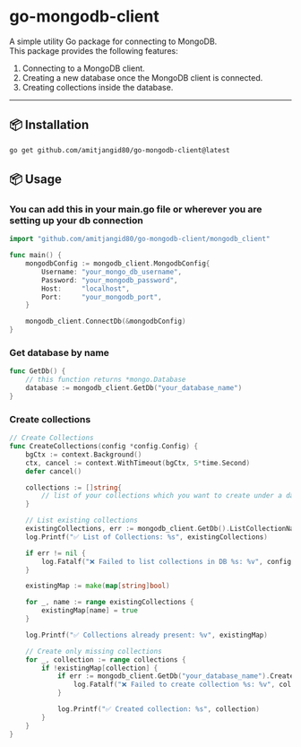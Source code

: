 # go-mongodb-client

A simple utility Go package for connecting to MongoDB.  
This package provides the following features:

1. Connecting to a MongoDB client.
2. Creating a new database once the MongoDB client is connected.
3. Creating collections inside the database.

---

## 📦 Installation

```bash
go get github.com/amitjangid80/go-mongodb-client@latest
```

## 📦 Usage

### You can add this in your main.go file or wherever you are setting up your db connection

```go
import "github.com/amitjangid80/go-mongodb-client/mongodb_client"

func main() {
    mongodbConfig := mongodb_client.MongodbConfig{
        Username: "your_mongo_db_username",
        Password: "your_mongodb_password",
        Host:     "localhost",
        Port:     "your_mongodb_port",
    }

    mongodb_client.ConnectDb(&mongodbConfig)
}
```

### Get database by name

```go
func GetDb() {
    // this function returns *mongo.Database
    database := mongodb_client.GetDb("your_database_name")
}
```

### Create collections

```go
// Create Collections
func CreateCollections(config *config.Config) {
	bgCtx := context.Background()
	ctx, cancel := context.WithTimeout(bgCtx, 5*time.Second)
	defer cancel()

	collections := []string{
		// list of your collections which you want to create under a database
	}

	// List existing collections
	existingCollections, err := mongodb_client.GetDb().ListCollectionNames(ctx, bson.D{})
	log.Printf("✅ List of Collections: %s", existingCollections)

	if err != nil {
		log.Fatalf("❌ Failed to list collections in DB %s: %v", config.ClientDbName, err)
	}

	existingMap := make(map[string]bool)

	for _, name := range existingCollections {
		existingMap[name] = true
	}

	log.Printf("✅ Collections already present: %v", existingMap)

	// Create only missing collections
	for _, collection := range collections {
		if !existingMap[collection] {
			if err := mongodb_client.GetDb("your_database_name").CreateCollection(ctx, collection); err != nil {
				log.Fatalf("❌ Failed to create collection %s: %v", collection, err)
			}

			log.Printf("✅ Created collection: %s", collection)
		}
	}
}

```
